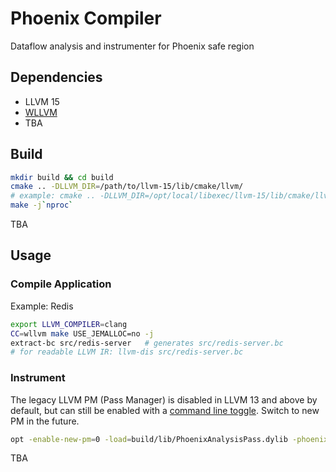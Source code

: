 # Phoenix Compiler

Dataflow analysis and instrumenter for Phoenix safe region

## Dependencies

- LLVM 15
- [WLLVM](https://github.com/travitch/whole-program-llvm)
- TBA

## Build

```bash
mkdir build && cd build
cmake .. -DLLVM_DIR=/path/to/llvm-15/lib/cmake/llvm/
# example: cmake .. -DLLVM_DIR=/opt/local/libexec/llvm-15/lib/cmake/llvm/
make -j`nproc`
```

TBA

## Usage

### Compile Application

Example: Redis

```bash
export LLVM_COMPILER=clang
CC=wllvm make USE_JEMALLOC=no -j
extract-bc src/redis-server   # generates src/redis-server.bc
# for readable LLVM IR: llvm-dis src/redis-server.bc
```

### Instrument

The legacy LLVM PM (Pass Manager) is disabled in LLVM 13 and above by default, but can still be enabled with a [command line toggle](https://releases.llvm.org/13.0.0/docs/WritingAnLLVMPass.html). Switch to new PM in the future.

```bash
opt -enable-new-pm=0 -load=build/lib/PhoenixAnalysisPass.dylib -phoenix-analysis test/leaf.bc -o test/leaf-instrumented.bc
```

TBA
